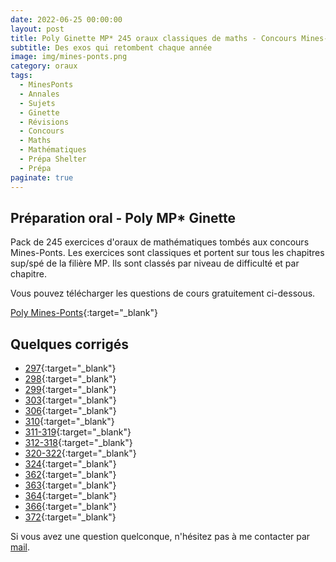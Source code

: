 ```yaml
---
date: 2022-06-25 00:00:00
layout: post
title: Poly Ginette MP* 245 oraux classiques de maths - Concours Mines-Ponts 2022
subtitle: Des exos qui retombent chaque année
image: img/mines-ponts.png
category: oraux
tags:
  - MinesPonts
  - Annales
  - Sujets
  - Ginette
  - Révisions
  - Concours
  - Maths
  - Mathématiques
  - Prépa Shelter
  - Prépa
paginate: true
---
```


## Préparation oral - Poly MP* Ginette

Pack de 245 exercices d'oraux de mathématiques tombés aux concours Mines-Ponts. Les exercices sont classiques et portent sur tous les chapitres sup/spé de la filière MP. Ils sont classés par niveau de difficulté et par chapitre. 

Vous pouvez télécharger les questions de cours gratuitement ci-dessous.

[Poly Mines-Ponts](/assets/documents/oraux/mines-ponts-2021.pdf){:target="_blank"}

## Quelques corrigés

- [297](/assets/documents/oraux/Corrigés/oral-analyse-M297.pdf){:target="_blank"}
- [298](/assets/documents/oraux/Corrigés/oral-analyse-M298.pdf){:target="_blank"}
- [299](/assets/documents/oraux/Corrigés/oral-analyse-M299.pdf){:target="_blank"}
- [303](/assets/documents/oraux/Corrigés/oral-analyse-M303.pdf){:target="_blank"}
- [306](/assets/documents/oraux/Corrigés/oral-analyse-M306.pdf){:target="_blank"}
- [310](/assets/documents/oraux/Corrigés/oral-analyse-M310.pdf){:target="_blank"}
- [311-319](/assets/documents/oraux/Corrigés/oral-analyse-M311-319.pdf){:target="_blank"}
- [312-318](/assets/documents/oraux/Corrigés/oral-analyse-M312-318-C340.pdf){:target="_blank"}
- [320-322](/assets/documents/oraux/Corrigés/oral-analyse-M320-322.pdf){:target="_blank"}
- [324](/assets/documents/oraux/Corrigés/oral-analyse-M324.pdf){:target="_blank"}
- [362](/assets/documents/oraux/Corrigés/oral-analyse-M362.pdf){:target="_blank"}
- [363](/assets/documents/oraux/Corrigés/oral-analyse-M363.pdf){:target="_blank"}
- [364](/assets/documents/oraux/Corrigés/oral-analyse-M364.pdf){:target="_blank"}
- [366](/assets/documents/oraux/Corrigés/oral-analyse-M366.pdf){:target="_blank"}
- [372](/assets/documents/oraux/Corrigés/oral-analyse-M372.pdf){:target="_blank"}

Si vous avez une question quelconque, n'hésitez pas à me contacter par [mail](https://www.prepashelter.com/contact/).
